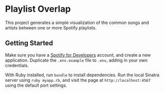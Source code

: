 # Playlist Overlap

This project generates a simple visualization of the common songs and artists between one or more Spotify playlists.

## Getting Started

Make sure you have a [Spotify for Developers](https://developer.spotify.com/dashboard/login) account, and create a new application. Duplicate the `.env.example` file to `.env`, adding in your own credentials.

With Ruby installed, run `bundle` to install dependencies. Run the local Sinatra server using `ruby myapp.rb`, and visit the page at `http://localhost:4567` using the default port settings.
